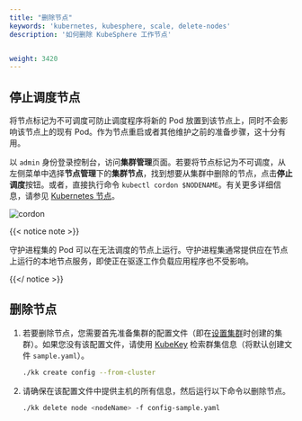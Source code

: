 ```yaml
---
title: "删除节点"
keywords: 'kubernetes, kubesphere, scale, delete-nodes'
description: '如何删除 KubeSphere 工作节点'


weight: 3420
---
```


## 停止调度节点

将节点标记为不可调度可防止调度程序将新的 Pod 放置到该节点上，同时不会影响该节点上的现有 Pod。作为节点重启或者其他维护之前的准备步骤，这十分有用。

以 `admin` 身份登录控制台，访问**集群管理**页面。若要将节点标记为不可调度，从左侧菜单中选择**节点管理**下的**集群节点**，找到想要从集群中删除的节点，点击**停止调度**按钮。或者，直接执行命令 `kubectl cordon $NODENAME`。有关更多详细信息，请参见 [Kubernetes 节点](https://kubernetes.io/docs/concepts/architecture/nodes/)。

![cordon](/images/docs/zh-cn/installing-on-linux/add-and-delete-nodes/delete-nodes/cordon.png)

{{< notice note >}}

守护进程集的 Pod 可以在无法调度的节点上运行。守护进程集通常提供应在节点上运行的本地节点服务，即使正在驱逐工作负载应用程序也不受影响。

{{</ notice >}}

## 删除节点

1. 若要删除节点，您需要首先准备集群的配置文件（即在[设置集群](../../introduction/multioverview/#1-create-an-example-configuration-file)时创建的集群）。如果您没有该配置文件，请使用 [KubeKey](https://github.com/kubesphere/kubekey) 检索群集信息（将默认创建文件 `sample.yaml`）。

   ```bash
   ./kk create config --from-cluster
   ```

2. 请确保在该配置文件中提供主机的所有信息，然后运行以下命令以删除节点。

   ```bash
   ./kk delete node <nodeName> -f config-sample.yaml
   ```